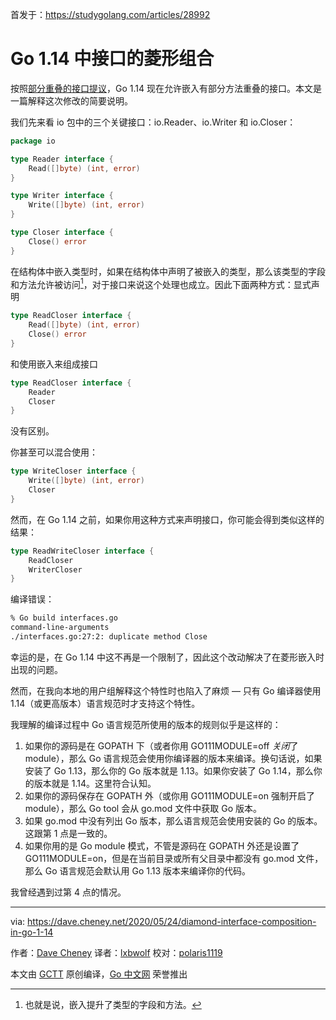 首发于：https://studygolang.com/articles/28992

# Go 1.14 中接口的菱形组合

按照[部分重叠的接口提议](https://github.com/golang/proposal/blob/master/design/6977-overlapping-interfaces.md)，Go 1.14 现在允许嵌入有部分方法重叠的接口。本文是一篇解释这次修改的简要说明。

我们先来看 io 包中的三个关键接口：io.Reader、io.Writer 和 io.Closer：

```go
package io

type Reader interface {
	Read([]byte) (int, error)
}

type Writer interface {
	Write([]byte) (int, error)
}

type Closer interface {
	Close() error
}
```

在结构体中嵌入类型时，如果在结构体中声明了被嵌入的类型，那么该类型的字段和方法允许被访问[^1]，对于接口来说这个处理也成立。因此下面两种方式：显式声明

```go
type ReadCloser interface {
	Read([]byte) (int, error)
	Close() error
}
```

和使用嵌入来组成接口

```go
type ReadCloser interface {
	Reader
	Closer
}
```

没有区别。

你甚至可以混合使用：

```go
type WriteCloser interface {
	Write([]byte) (int, error)
	Closer
}
```

然而，在 Go 1.14 之前，如果你用这种方式来声明接口，你可能会得到类似这样的结果：

```go
type ReadWriteCloser interface {
	ReadCloser
	WriterCloser
}
```

编译错误：

```bash
% Go build interfaces.go
command-line-arguments
./interfaces.go:27:2: duplicate method Close
```

幸运的是，在 Go 1.14 中这不再是一个限制了，因此这个改动解决了在菱形嵌入时出现的问题。

然而，在我向本地的用户组解释这个特性时也陷入了麻烦 — 只有 Go 编译器使用 1.14（或更高版本）语言规范时才支持这个特性。

我理解的编译过程中 Go 语言规范所使用的版本的规则似乎是这样的：

1. 如果你的源码是在 GOPATH 下（或者你用 GO111MODULE=off *关闭*了 module），那么 Go 语言规范会使用你编译器的版本来编译。换句话说，如果安装了 Go 1.13，那么你的 Go 版本就是 1.13。如果你安装了 Go 1.14，那么你的版本就是 1.14。这里符合认知。
2. 如果你的源码保存在 GOPATH 外（或你用 GO111MODULE=on 强制开启了 module），那么 Go tool 会从 go.mod 文件中获取 Go 版本。
3. 如果 go.mod 中没有列出 Go 版本，那么语言规范会使用安装的 Go 的版本。这跟第 1 点是一致的。
4. 如果你用的是 Go module 模式，不管是源码在 GOPATH 外还是设置了 GO111MODULE=on，但是在当前目录或所有父目录中都没有 go.mod 文件，那么 Go 语言规范会默认用 Go 1.13 版本来编译你的代码。

我曾经遇到过第 4 点的情况。

[^1]: 也就是说，嵌入提升了类型的字段和方法。

---

via: https://dave.cheney.net/2020/05/24/diamond-interface-composition-in-go-1-14

作者：[Dave Cheney](https://dave.cheney.net/)
译者：[lxbwolf](https://github.com/lxbwolf)
校对：[polaris1119](https://github.com/polaris1119)

本文由 [GCTT](https://github.com/studygolang/GCTT) 原创编译，[Go 中文网](https://studygolang.com/) 荣誉推出
